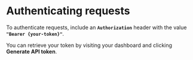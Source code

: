 # Authenticating requests

To authenticate requests, include an **`Authorization`** header with the value **`"Bearer {your-token}"`**.

You can retrieve your token by visiting your dashboard and clicking <b>Generate API token</b>.
